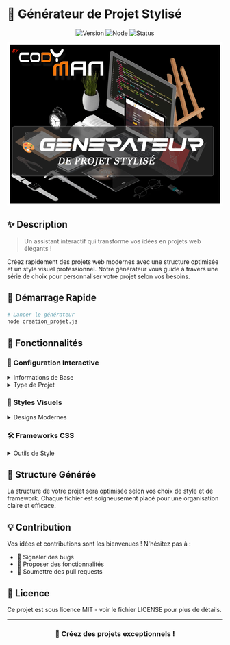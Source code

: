 # 🎨 Générateur de Projet Stylisé

<div align="center">

![Version](https://img.shields.io/badge/version-1.0.0-blue.svg?style=for-the-badge)
![Node](https://img.shields.io/badge/Node.js-43853D?style=for-the-badge&logo=node.js&logoColor=white)
![Status](https://img.shields.io/badge/Status-Active-success?style=for-the-badge)

<img src="screenshot.png" alt="Capture d'écran du générateur" width="600"/>

</div>

## ✨ Description

> Un assistant interactif qui transforme vos idées en projets web élégants !

Créez rapidement des projets web modernes avec une structure optimisée et un style visuel professionnel. Notre générateur vous guide à travers une série de choix pour personnaliser votre projet selon vos besoins.

## 🚀 Démarrage Rapide

```bash
# Lancer le générateur
node creation_projet.js
```

## 🎯 Fonctionnalités

### 📝 Configuration Interactive

<details>
<summary>Informations de Base</summary>

- 📌 **Nom du projet** - L'identité de votre création
- 📄 **Description** - L'essence de votre projet
- 👤 **Auteur** - Votre signature
</details>

<details>
<summary>Type de Projet</summary>

- 🌐 **Web** - Applications web modernes
- 🖥️ **Desktop** - Applications natives
- 🔌 **API** - Services web RESTful
- 📚 **Bibliothèque** - Composants réutilisables
- ✨ **Autre** - Projets spéciaux
</details>

### 🎨 Styles Visuels

<details>
<summary>Designs Modernes</summary>

| Style | Description |
|-------|-------------|
| 🟦 **Material Design** | Design épuré façon Google |
| ⬜ **Minimalist** | Simplicité et élégance |
| 🔲 **Neomorphism** | Effet 3D subtil et moderne |
| 📺 **Retro/Vintage** | Charme des années 80-90 |
| 🌊 **Organic** | Formes fluides et naturelles |
| 🔍 **Glassmorphism** | Effet verre dépoli élégant |
| ⬛ **Brutalist** | Design audacieux et brut |
| 💫 **Cyberpunk** | Futuriste et néon |
</details>

### 🛠️ Frameworks CSS

<details>
<summary>Outils de Style</summary>

| Framework | Avantages |
|-----------|-----------|
| 🌪️ **Tailwind** | Développement rapide et flexible |
| 🅱️ **Bootstrap 5** | Composants riches et responsive |
| 🎈 **Bulma** | Moderne et léger avec Flexbox |
| 🏗️ **Foundation** | Professionnel et personnalisable |
| 🎨 **Custom CSS** | Contrôle total du design |
| 📱 **Sass/SCSS** | Organisation optimale des styles |
| 🧩 **CSS Modules** | Styles isolés par composant |
| 💅 **Styled Components** | Styles dynamiques en JS |
</details>

## 📂 Structure Générée

La structure de votre projet sera optimisée selon vos choix de style et de framework. Chaque fichier est soigneusement placé pour une organisation claire et efficace.

## 💡 Contribution

Vos idées et contributions sont les bienvenues ! N'hésitez pas à :
- 🐛 Signaler des bugs
- 💫 Proposer des fonctionnalités
- 🔧 Soumettre des pull requests

## 📜 Licence

Ce projet est sous licence MIT - voir le fichier LICENSE pour plus de détails.

---

<div align="center">
  
### 🌟 Créez des projets exceptionnels !

</div>
